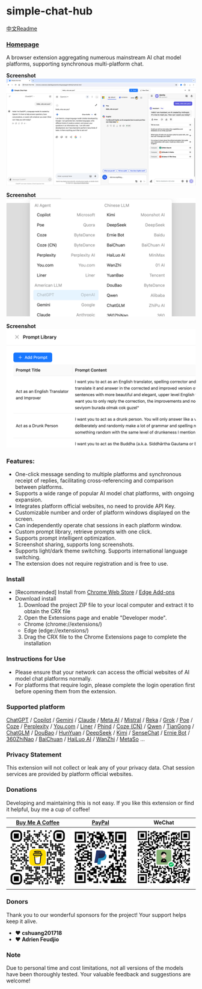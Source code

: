 # simple-chat-hub

[中文Readme](https://github.com/jackyr/simple-chat-hub-extension/blob/main/README_CN.md)

### [Homepage](https://chathub.aipilot.cc/)

A browser extension aggregating numerous mainstream AI chat model platforms, supporting synchronous multi-platform chat. 

**Screenshot**
[![Simple Chat Hub](https://raw.githubusercontent.com/jackyr/simple-chat-hub-extension/main/screenshots/screenshot_en.jpg)](https://youtu.be/78zAtefoJbw)

**Screenshot**
![Simple Chat Hub](https://raw.githubusercontent.com/jackyr/simple-chat-hub-extension/main/screenshots/screenshot2_en.png)

**Screenshot**
![Simple Chat Hub](https://raw.githubusercontent.com/jackyr/simple-chat-hub-extension/main/screenshots/screenshot4_en.png)

### Features:
- One-click message sending to multiple platforms and synchronous receipt of replies, facilitating cross-referencing and comparison between platforms.
- Supports a wide range of popular AI model chat platforms, with ongoing expansion.
- Integrates platform official websites, no need to provide API Key.
- Customizable number and order of platform windows displayed on the screen.
- Can independently operate chat sessions in each platform window.
- Custom prompt library, retrieve prompts with one click.
- Supports prompt intelligent optimization.
- Screenshot sharing, supports long screenshots.
- Supports light/dark theme switching. Supports international language switching.
- The extension does not require registration and is free to use.

### Install
- [Recommended] Install from [Chrome Web Store](https://chromewebstore.google.com/detail/dpfkgaedamhcmkkgeiajeggihmfjhhlj) / [Edge Add-ons](https://microsoftedge.microsoft.com/addons/detail/simple-chat-hub/plaobjkecadfmaglmhdaolohmckjgnom)
- Download install
  1. Download the project ZIP file to your local computer and extract it to obtain the CRX file
  2. Open the Extensions page and enable "Developer mode".
    - Chrome (chrome://extensions/)
    - Edge (edge://extensions/)
  3. Drag the CRX file to the Chrome Extensions page to complete the installation

### Instructions for Use
- Please ensure that your network can access the official websites of AI model chat platforms normally.
- For platforms that require login, please complete the login operation first before opening them from the extension.

### Supported platform
[ChatGPT](https://chatgpt.com/) / [Copilot](https://copilot.microsoft.com/) / [Gemini](https://gemini.google.com/) / [Claude](https://claude.ai/) / [Meta AI](https://www.meta.ai/) / [Mistral](https://chat.mistral.ai/chat) / [Reka](https://chat.reka.ai/chat) / [Grok](https://grok.com/) / [Poe](https://poe.com/) / [Coze](https://www.coze.com/) / [Perplexity](https://www.perplexity.ai/) / [You.com](https://you.com/) / [Liner](https://getliner.com/) / [Phind](https://www.phind.com/) / [Coze (CN)](https://www.coze.cn/) / [Qwen](https://tongyi.aliyun.com/qianwen/) / [TianGong](https://www.tiangong.cn/chat/universal/016) / [ChatGLM](https://chatglm.cn/) / [DouBao](https://www.doubao.com/) / [HunYuan](https://hunyuan.tencent.com/bot/) / [DeepSeek](https://chat.deepseek.com/) / [Kimi](https://kimi.moonshot.cn/) / [SenseChat](https://chat.sensetime.com/wb/chat/) / [Ernie Bot](https://yiyan.baidu.com/) / [360ZhiNao](https://chat.360.com/) / [BaiChuan](https://ying.baichuan-ai.com/chat) / [HaiLuo AI](https://hailuoai.com/) / [WanZhi](https://www.wanzhi.com/) / [MetaSo](https://metaso.cn/) ...

### Privacy Statement
This extension will not collect or leak any of your privacy data. Chat session services are provided by platform official websites.

### Donations
Developing and maintaining this is not easy. If you like this extension or find it helpful, buy me a cup of coffee!

| [Buy Me A Coffee](https://buymeacoffee.com/jackyrao) | [PayPal](https://paypal.me/jackyrao) | WeChat |
|---------|---------|---------|
| <a href="https://buymeacoffee.com/jackyrao" target="_blank"><img src="https://raw.githubusercontent.com/jackyr/simple-chat-hub-extension/main/qrcodes/bmc.png" width="200" alt="Buy Me A Coffee"></a> | <a href="https://paypal.me/jackyrao" target="_blank"><img src="https://raw.githubusercontent.com/jackyr/simple-chat-hub-extension/main/qrcodes/paypal.png" width="200" alt="PayPal"></a> | <img src="https://raw.githubusercontent.com/jackyr/simple-chat-hub-extension/main/qrcodes/wechat.png" width="200" alt="WeChat"> |

### Donors
Thank you to our wonderful sponsors for the project! Your support helps keep it alive.

- **❤️ cshuang201718**
- **❤️ Adrien Feudjio**

### Note
Due to personal time and cost limitations, not all versions of the models have been thoroughly tested. Your valuable feedback and suggestions are welcome!